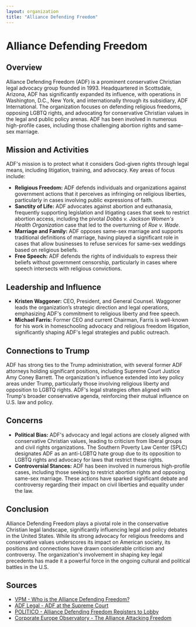 ```yaml
---
layout: organization
title: "Alliance Defending Freedom"
---
```


# Alliance Defending Freedom

## Overview
Alliance Defending Freedom (ADF) is a prominent conservative Christian legal advocacy group founded in 1993. Headquartered in Scottsdale, Arizona, ADF has significantly expanded its influence, with operations in Washington, D.C., New York, and internationally through its subsidiary, ADF International. The organization focuses on defending religious freedoms, opposing LGBTQ rights, and advocating for conservative Christian values in the legal and public policy arenas. ADF has been involved in numerous high-profile cases, including those challenging abortion rights and same-sex marriage.

## Mission and Activities
ADF's mission is to protect what it considers God-given rights through legal means, including litigation, training, and advocacy. Key areas of focus include:
- **Religious Freedom:** ADF defends individuals and organizations against government actions that it perceives as infringing on religious liberties, particularly in cases involving public expressions of faith.
- **Sanctity of Life:** ADF advocates against abortion and euthanasia, frequently supporting legislation and litigating cases that seek to restrict abortion access, including the pivotal *Dobbs v. Jackson Women's Health Organization* case that led to the overturning of *Roe v. Wade*.
- **Marriage and Family:** ADF opposes same-sex marriage and supports traditional definitions of marriage, having played a significant role in cases that allow businesses to refuse services for same-sex weddings based on religious beliefs.
- **Free Speech:** ADF defends the rights of individuals to express their beliefs without government censorship, particularly in cases where speech intersects with religious convictions.

## Leadership and Influence
- **Kristen Waggoner:** CEO, President, and General Counsel. Waggoner leads the organization’s strategic direction and legal operations, emphasizing ADF's commitment to religious liberty and free speech.
- **Michael Farris:** Former CEO and current Chairman, Farris is well-known for his work in homeschooling advocacy and religious freedom litigation, significantly shaping ADF's legal strategies and public outreach.

## Connections to Trump
ADF has strong ties to the Trump administration, with several former ADF attorneys holding significant positions, including Supreme Court Justice Amy Coney Barrett. The organization's influence extended into key policy areas under Trump, particularly those involving religious liberty and opposition to LGBTQ rights. ADF's legal strategies often aligned with Trump's broader conservative agenda, reinforcing their mutual influence on U.S. law and policy.

## Concerns
- **Political Bias:** ADF's advocacy and legal actions are closely aligned with conservative Christian values, leading to criticism from liberal groups and civil rights organizations. The Southern Poverty Law Center (SPLC) designates ADF as an anti-LGBTQ hate group due to its opposition to LGBTQ rights and advocacy for laws that restrict these rights.
- **Controversial Stances:** ADF has been involved in numerous high-profile cases, including those seeking to restrict abortion rights and opposing same-sex marriage. These actions have sparked significant debate and controversy regarding their impact on civil liberties and equality under the law.

## Conclusion
Alliance Defending Freedom plays a pivotal role in the conservative Christian legal landscape, significantly influencing legal and policy debates in the United States. While its strong advocacy for religious freedoms and conservative values underscores its impact on American society, its positions and connections have drawn considerable criticism and controversy. The organization's involvement in shaping key legal precedents has made it a powerful force in the ongoing cultural and political battles in the U.S.

## Sources
- [VPM - Who is the Alliance Defending Freedom?](https://www.vpm.org/news/articles/36727/who-is-the-alliance-defending-freedom)
- [ADF Legal - ADF at the Supreme Court](https://adflegal.org/case/supreme-court-victories)
- [POLITICO - Alliance Defending Freedom Registers to Lobby](https://www.politico.com/news/2024/03/08/adf-lobbies-00085550)
- [Corporate Europe Observatory - The Alliance Attacking Freedom](https://corporateeurope.org/en/2024/02/alliance-attacking-freedom)
